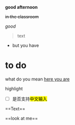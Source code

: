 **good afternoon**

~~in the classroom~~

*good*
> text

* but you have

# to do 
what do you mean [here you are](https://www.youtube.com/watch?v=41MIXkXy1fc)

highlight

* [ ] 是否支持<mark>中文输入</mark>

==Text==

==look at me==


